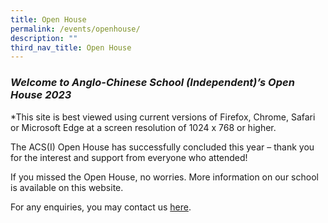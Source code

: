 ```yaml
---
title: Open House
permalink: /events/openhouse/
description: ""
third_nav_title: Open House
---
```

### **_Welcome to Anglo-Chinese School (Independent)’s Open House 2023_**

\*This site is best viewed using current versions of Firefox, Chrome, Safari or Microsoft Edge at a screen resolution of 1024 x 768 or higher.


<p>  </p>
<p>  </p>

<p>The ACS(I) Open House has successfully concluded this year – thank you for the interest and support from everyone who attended!</p>
<p>If you missed the Open House, no worries. More information on our school is available on this website.</p>
<p>For any enquiries, you may contact us <a href="https://www.acsindep.moe.edu.sg/about-acs-independent/contact-us-main/">here</a>.</p>   
